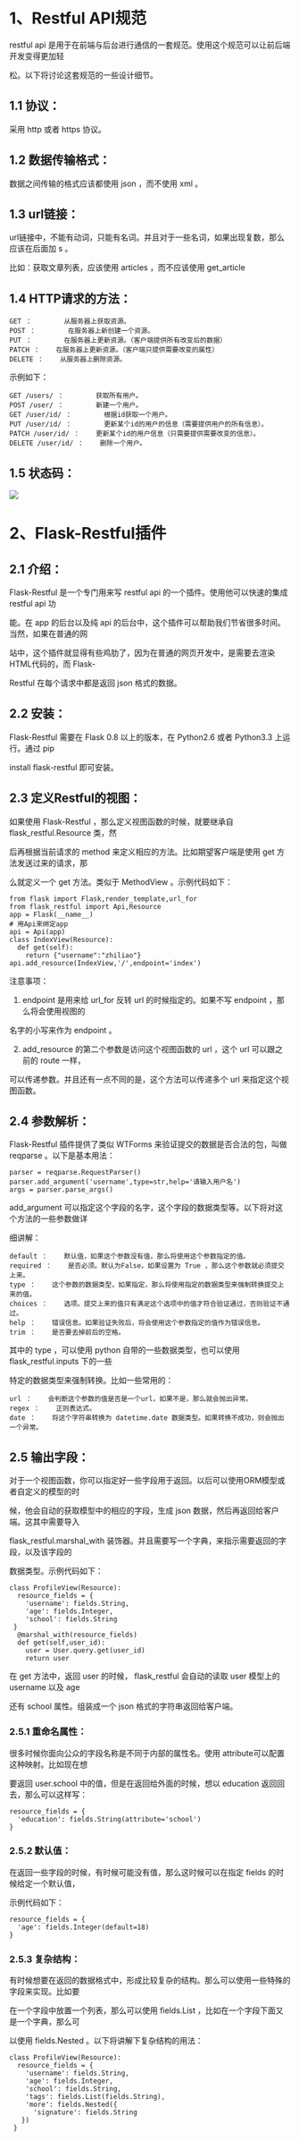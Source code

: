 # 1、Restful API规范

restful api 是用于在前端与后台进行通信的一套规范。使用这个规范可以让前后端开发变得更加轻

松。以下将讨论这套规范的一些设计细节。

## 1.1 协议：

采用 http 或者 https 协议。

## 1.2 数据传输格式：

数据之间传输的格式应该都使用 json ，而不使用 xml 。

## 1.3 url链接：

url链接中，不能有动词，只能有名词。并且对于一些名词，如果出现复数，那么应该在后面加 s 。

比如：获取文章列表，应该使用 articles ，而不应该使用 get_article

## 1.4 HTTP请求的方法：

```
GET ：        从服务器上获取资源。
POST ：        在服务器上新创建一个资源。
PUT ：        在服务器上更新资源。（客户端提供所有改变后的数据）
PATCH ：    在服务器上更新资源。（客户端只提供需要改变的属性）
DELETE ：    从服务器上删除资源。
```

示例如下：

```
GET /users/ ：        获取所有用户。
POST /user/ ：        新建一个用户。
GET /user/id/ ：        根据id获取一个用户。
PUT /user/id/ ：        更新某个id的用户的信息（需要提供用户的所有信息）。
PATCH /user/id/ ：    更新某个id的用户信息（只需要提供需要改变的信息）。
DELETE /user/id/ ：    删除一个用户。
```

## 1.5 状态码：

![](images/WEBRESOURCE13421d85971a6f06ef4d6aa8c260f4f7截图.png)

# 2、Flask-Restful插件

## 2.1 介绍：

Flask-Restful 是一个专门用来写 restful api 的一个插件。使用他可以快速的集成 restful api 功

能。在 app 的后台以及纯 api 的后台中，这个插件可以帮助我们节省很多时间。当然，如果在普通的网

站中，这个插件就显得有些鸡肋了，因为在普通的网页开发中，是需要去渲染HTML代码的，而 Flask-

Restful 在每个请求中都是返回 json 格式的数据。

## 2.2 安装：

Flask-Restful 需要在 Flask 0.8 以上的版本，在 Python2.6 或者 Python3.3 上运行。通过 pip

install flask-restful 即可安装。

## 2.3 定义Restful的视图：

如果使用 Flask-Restful ，那么定义视图函数的时候，就要继承自 flask_restful.Resource 类，然

后再根据当前请求的 method 来定义相应的方法。比如期望客户端是使用 get 方法发送过来的请求，那

么就定义一个 get 方法。类似于 MethodView 。示例代码如下：

```
from flask import Flask,render_template,url_for
from flask_restful import Api,Resource
app = Flask(__name__)
# 用Api来绑定app
api = Api(app)
class IndexView(Resource):
  def get(self):
    return {"username":"zhiliao"}
api.add_resource(IndexView,'/',endpoint='index')
```

注意事项：

1. endpoint 是用来给 url_for 反转 url 的时候指定的。如果不写 endpoint ，那么将会使用视图的

名字的小写来作为 endpoint 。

2. add_resource 的第二个参数是访问这个视图函数的 url ，这个 url 可以跟之前的 route 一样，

可以传递参数。并且还有一点不同的是，这个方法可以传递多个 url 来指定这个视图函数。

## 2.4 参数解析：

Flask-Restful 插件提供了类似 WTForms 来验证提交的数据是否合法的包，叫做 reqparse 。以下是基本用法：

```
parser = reqparse.RequestParser()
parser.add_argument('username',type=str,help='请输入用户名')
args = parser.parse_args()
```

add_argument 可以指定这个字段的名字，这个字段的数据类型等。以下将对这个方法的一些参数做详

细讲解：

```
default ：    默认值，如果这个参数没有值，那么将使用这个参数指定的值。
required ：    是否必须。默认为False，如果设置为 True ，那么这个参数就必须提交上来。
type ：    这个参数的数据类型，如果指定，那么将使用指定的数据类型来强制转换提交上来的值。
choices ：    选项。提交上来的值只有满足这个选项中的值才符合验证通过，否则验证不通过。
help ：    错误信息。如果验证失败后，将会使用这个参数指定的值作为错误信息。
trim ：    是否要去掉前后的空格。
```

其中的 type ，可以使用 python 自带的一些数据类型，也可以使用 flask_restful.inputs 下的一些

特定的数据类型来强制转换。比如一些常用的：

```
url ：    会判断这个参数的值是否是一个url，如果不是，那么就会抛出异常。
regex ：    正则表达式。
date ：    将这个字符串转换为 datetime.date 数据类型。如果转换不成功，则会抛出一个异常。
```

## 2.5 输出字段：

对于一个视图函数，你可以指定好一些字段用于返回。以后可以使用ORM模型或者自定义的模型的时

候，他会自动的获取模型中的相应的字段，生成 json 数据，然后再返回给客户端。这其中需要导入

flask_restful.marshal_with 装饰器。并且需要写一个字典，来指示需要返回的字段，以及该字段的

数据类型。示例代码如下：

```
class ProfileView(Resource):
  resource_fields = {
    'username': fields.String,
    'age': fields.Integer,
    'school': fields.String
 }
  @marshal_with(resource_fields)
  def get(self,user_id):
    user = User.query.get(user_id)
    return user
```

在 get 方法中，返回 user 的时候， flask_restful 会自动的读取 user 模型上的 username 以及 age

还有 school 属性。组装成一个 json 格式的字符串返回给客户端。

### 2.5.1 重命名属性：

很多时候你面向公众的字段名称是不同于内部的属性名。使用 attribute可以配置这种映射。比如现在想

要返回 user.school 中的值，但是在返回给外面的时候，想以 education 返回回去，那么可以这样写：

```
resource_fields = {
  'education': fields.String(attribute='school')
}
```

### 2.5.2 默认值：

在返回一些字段的时候，有时候可能没有值，那么这时候可以在指定 fields 的时候给定一个默认值，

示例代码如下：

```
resource_fields = {
  'age': fields.Integer(default=18)
}
```

### 2.5.3 复杂结构：

有时候想要在返回的数据格式中，形成比较复杂的结构。那么可以使用一些特殊的字段来实现。比如要

在一个字段中放置一个列表，那么可以使用 fields.List ，比如在一个字段下面又是一个字典，那么可

以使用 fields.Nested 。以下将讲解下复杂结构的用法：

```
class ProfileView(Resource):
  resource_fields = {
    'username': fields.String,
    'age': fields.Integer,
    'school': fields.String,
    'tags': fields.List(fields.String),
    'more': fields.Nested({
      'signature': fields.String
   })
 }
```